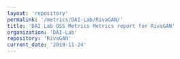 ```yaml
---
layout: 'repository'
permalink: '/metrics/DAI-Lab/RivaGAN/'
title: 'DAI Lab OSS Metrics Metrics report for RivaGAN'
organization: 'DAI-Lab'
repository: 'RivaGAN'
current_date: '2019-11-24'
---
```


